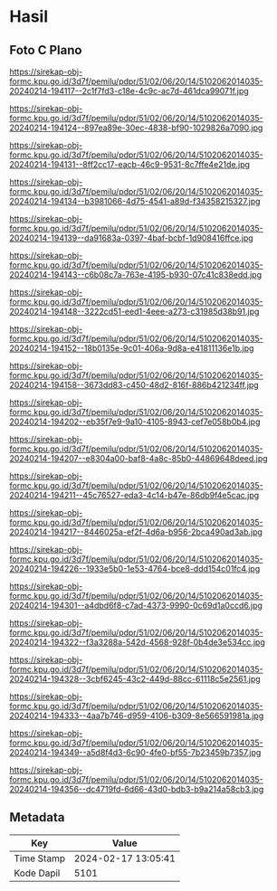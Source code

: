 # Hasil

## Foto C Plano

https://sirekap-obj-formc.kpu.go.id/3d7f/pemilu/pdpr/51/02/06/20/14/5102062014035-20240214-194117--2c1f7fd3-c18e-4c9c-ac7d-461dca99071f.jpg

https://sirekap-obj-formc.kpu.go.id/3d7f/pemilu/pdpr/51/02/06/20/14/5102062014035-20240214-194124--897ea89e-30ec-4838-bf90-1029826a7090.jpg

https://sirekap-obj-formc.kpu.go.id/3d7f/pemilu/pdpr/51/02/06/20/14/5102062014035-20240214-194131--8ff2cc17-eacb-46c9-9531-8c7ffe4e21de.jpg

https://sirekap-obj-formc.kpu.go.id/3d7f/pemilu/pdpr/51/02/06/20/14/5102062014035-20240214-194134--b3981066-4d75-4541-a89d-f34358215327.jpg

https://sirekap-obj-formc.kpu.go.id/3d7f/pemilu/pdpr/51/02/06/20/14/5102062014035-20240214-194139--da91683a-0397-4baf-bcbf-1d908416ffce.jpg

https://sirekap-obj-formc.kpu.go.id/3d7f/pemilu/pdpr/51/02/06/20/14/5102062014035-20240214-194143--c6b08c7a-763e-4195-b930-07c41c838edd.jpg

https://sirekap-obj-formc.kpu.go.id/3d7f/pemilu/pdpr/51/02/06/20/14/5102062014035-20240214-194148--3222cd51-eed1-4eee-a273-c31985d38b91.jpg

https://sirekap-obj-formc.kpu.go.id/3d7f/pemilu/pdpr/51/02/06/20/14/5102062014035-20240214-194152--18b0135e-9c01-406a-9d8a-e41811136e1b.jpg

https://sirekap-obj-formc.kpu.go.id/3d7f/pemilu/pdpr/51/02/06/20/14/5102062014035-20240214-194158--3673dd83-c450-48d2-816f-886b421234ff.jpg

https://sirekap-obj-formc.kpu.go.id/3d7f/pemilu/pdpr/51/02/06/20/14/5102062014035-20240214-194202--eb35f7e9-9a10-4105-8943-cef7e058b0b4.jpg

https://sirekap-obj-formc.kpu.go.id/3d7f/pemilu/pdpr/51/02/06/20/14/5102062014035-20240214-194207--e8304a00-baf8-4a8c-85b0-44869648deed.jpg

https://sirekap-obj-formc.kpu.go.id/3d7f/pemilu/pdpr/51/02/06/20/14/5102062014035-20240214-194211--45c76527-eda3-4c14-b47e-86db9f4e5cac.jpg

https://sirekap-obj-formc.kpu.go.id/3d7f/pemilu/pdpr/51/02/06/20/14/5102062014035-20240214-194217--8446025a-ef2f-4d6a-b956-2bca490ad3ab.jpg

https://sirekap-obj-formc.kpu.go.id/3d7f/pemilu/pdpr/51/02/06/20/14/5102062014035-20240214-194226--1933e5b0-1e53-4764-bce8-ddd154c01fc4.jpg

https://sirekap-obj-formc.kpu.go.id/3d7f/pemilu/pdpr/51/02/06/20/14/5102062014035-20240214-194301--a4dbd6f8-c7ad-4373-9990-0c69d1a0ccd6.jpg

https://sirekap-obj-formc.kpu.go.id/3d7f/pemilu/pdpr/51/02/06/20/14/5102062014035-20240214-194322--f3a3288a-542d-4568-928f-0b4de3e534cc.jpg

https://sirekap-obj-formc.kpu.go.id/3d7f/pemilu/pdpr/51/02/06/20/14/5102062014035-20240214-194328--3cbf6245-43c2-449d-88cc-61118c5e2561.jpg

https://sirekap-obj-formc.kpu.go.id/3d7f/pemilu/pdpr/51/02/06/20/14/5102062014035-20240214-194333--4aa7b746-d959-4106-b309-8e566591981a.jpg

https://sirekap-obj-formc.kpu.go.id/3d7f/pemilu/pdpr/51/02/06/20/14/5102062014035-20240214-194349--a5d8f4d3-6c90-4fe0-bf55-7b23459b7357.jpg

https://sirekap-obj-formc.kpu.go.id/3d7f/pemilu/pdpr/51/02/06/20/14/5102062014035-20240214-194356--dc4719fd-6d66-43d0-bdb3-b9a214a58cb3.jpg


## Metadata

| Key        | Value               |
| ---------- | ------------------- |
| Time Stamp | 2024-02-17 13:05:41 |
| Kode Dapil | 5101                |



